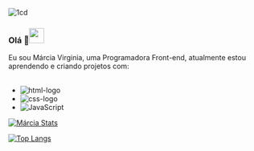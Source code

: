 
![1cd](https://user-images.githubusercontent.com/108832860/236526799-9183b5f3-1f13-4c80-8f17-6e73f198b73a.gif)

### Olá 👋<img src="https://github.com/TheDudeThatCode/TheDudeThatCode/blob/master/Assets/Mario_Hello_Big.gif" width="30px">
Eu sou Márcia Virginia, uma Programadora Front-end, atualmente estou aprendendo e criando projetos com:
<br>
<br>
- <img src="https://img.shields.io/badge/HTML5-E34F26?style=for-the-badge&logo=html5&logoColor=white" alt="html-logo"/>
- <img src="https://img.shields.io/badge/CSS3-1572B6?style=for-the-badge&logo=css3&logoColor=white" alt="css-logo"/>
- ![JavaScript](https://img.shields.io/badge/javascript-%23323330.svg?style=for-the-badge&logo=javascript&logoColor=%23F7DF1E)

[![Márcia Stats](https://github-readme-stats.vercel.app/api?username=marmvs)](https://github.com/anuraghazra/github-readme-stats)

[![Top Langs](https://github-readme-stats.vercel.app/api/top-langs/?username=marmvs)](https://github.com/anuraghazra/github-readme-stats)
